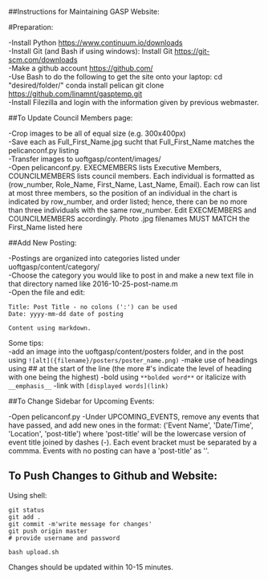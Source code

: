 ##Instructions for Maintaining GASP Website:

#Preparation:

-Install Python https://www.continuum.io/downloads  
-Install Git (and Bash if using windows): Install Git https://git-scm.com/downloads  
-Make a github account https://github.com/  
-Use Bash to do the following to get the site onto your laptop: cd "desired/folder/" conda install pelican git clone https://github.com/linamnt/gasptemp.git  
-Install Filezilla and login with the information given by previous webmaster.  

##To Update Council Members page:

-Crop images to be all of equal size (e.g. 300x400px)  
-Save each as Full_First_Name.jpg sucht that Full_First_Name matches the pelicanconf.py listing  
-Transfer images to uoftgasp/content/images/  
-Open pelicanconf.py. EXECMEMBERS lists Executive Members, COUNCILMEMBERS lists council members. Each individual is formatted as (row_number, Role_Name, First_Name, Last_Name, Email). Each row can list at most three members, so the position of an individual in the chart is indicated by row_number, and order listed; hence, there can be no more than three individuals with the same row_number. Edit EXECMEMBERS and COUNCILMEMBERS accordingly. Photo .jpg filenames MUST MATCH the First_Name listed here

##Add New Posting:

-Postings are organized into categories listed under uoftgasp/content/category/  
-Choose the category you would like to post in and make a new text file in that directory named like 2016-10-25-post-name.m  
-Open the file and edit: 

```
Title: Post Title - no colons (':') can be used
Date: yyyy-mm-dd date of posting

Content using markdown.
```

Some tips:  
-add an image into the uoftgasp/content/posters folder, and in the post using `![alt]({filename}/posters/poster_name.png)`
-make use of headings using ## at the start of the line (the more #'s indicate the level of heading with one being the highest)
-bold using `**bolded word**` or italicize with `__emphasis__`
-link with `[displayed words](link)`

##To Change Sidebar for Upcoming Events:

-Open pelicanconf.py
-Under UPCOMING_EVENTS, remove any events that have passed, and add new ones in the format: ('Event Name', 'Date/Time', 'Location', 'post-title') where 'post-title' will be the lowercase version of event title joined by dashes (-). Each event bracket must be separated by a commma. Events with no posting can have a 'post-title' as ''.
## To Push Changes to Github and Website:
Using shell:

```
git status
git add .
git commit -m'write message for changes'
git push origin master
# provide username and password

bash upload.sh
```
Changes should be updated within 10-15 minutes.
